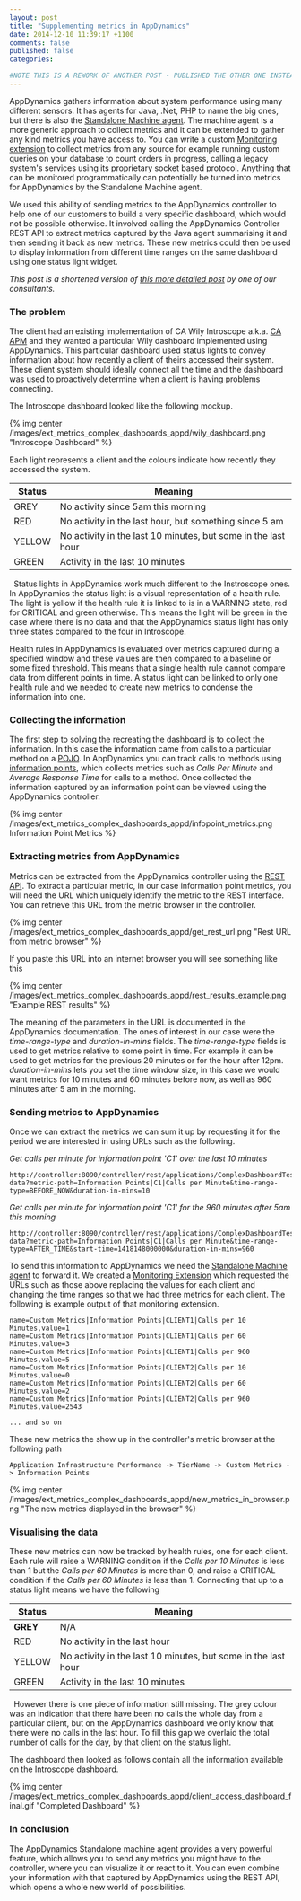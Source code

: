 ```yaml
---
layout: post
title: "Supplementing metrics in AppDynamics"
date: 2014-12-10 11:39:17 +1100
comments: false
published: false
categories:

#NOTE THIS IS A REWORK OF ANOTHER POST - PUBLISHED THE OTHER ONE INSTEAD
---
```


AppDynamics gathers information about system performance using many different sensors. It has agents for Java, .Net, PHP to name the big ones, but there is also the [Standalone Machine agent][appd_machine_agent]. The machine agent is a more generic approach to collect metrics and it can be extended to gather any kind metrics you have access to. You can write a custom [Monitoring extension][appd_monitor_extension] to collect metrics from any source for example running custom queries on your database to count orders in progress, calling a legacy system's services using its proprietary socket based protocol. Anything that can be monitored programmatically can potentially be turned into metrics for AppDynamics by the Standalone Machine agent.

We used this ability of sending metrics to the AppDynamics controller to help one of our customers to build a very specific dashboard, which would not be possible otherwise. It involved calling the AppDynamics Controller REST API to extract metrics captured by the Java agent summarising it and then sending it back as new metrics. These new metrics could then be used to display information from different time ranges on the same dashboard using one status light widget.

*This post is a shortened version of [this more detailed post](http://dirkvanrensburg.github.io/blog/2014/11/28/advanced-metrics-collecting-in-appdynamics/) by one of our consultants.*

### The problem

The client had an existing implementation of CA Wily Introscope a.k.a. [CA APM][ca_apm] and they wanted a particular Wily dashboard implemented using AppDynamics. This particular dashboard used status lights to convey information about how recently a client of theirs accessed their system. These client system should ideally connect all the time and the dashboard was used to proactively determine when a client is having problems connecting.

The Introscope dashboard looked like the following mockup. 

{% img center /images/ext_metrics_complex_dashboards_appd/wily_dashboard.png "Introscope Dashboard" %}

Each light represents a client and the colours indicate how recently they accessed the system.

| __Status__ 	|        __Meaning__                         			|
| --------------| ------------------------------------------ 			|
| GREY		| No activity since 5am this morning           			|
| RED		| No activity in the last hour, but something since 5 am	|
| YELLOW	| No activity in the last 10 minutes, but some in the last hour	|
| GREEN		| Activity in the last 10 minutes			   	|

&nbsp;
Status lights in AppDynamics work much different to the Instroscope ones. In AppDynamics the status light is a visual representation of a health rule. The light is yellow if the health rule it is linked to is in a WARNING state, red for CRITICAL and green otherwise. This means the light will be green in the case where there is no data and that the AppDynamics status light has only three states compared to the four in Introscope.

Health rules in AppDynamics is evaluated over metrics captured during a specified window and these values are then compared to a baseline or some fixed threshold. This means that a single health rule cannot compare data from different points in time. A status light can be linked to only one health rule and we needed to create new metrics to condense the information into one.

### Collecting the information

The first step to solving the recreating the dashboard is to collect the information. In this case the information came from calls to a particular method on a [POJO][pojo]. In AppDynamics you can track calls to methods using [information points][appd_info_points], which collects metrics such as *Calls Per Minute* and *Average Response Time* for calls to a method. Once collected the information captured by an information point can be viewed using the AppDynamics controller.

{% img center /images/ext_metrics_complex_dashboards_appd/infopoint_metrics.png Information Point Metrics %}

### Extracting metrics from AppDynamics

Metrics can be extracted from the AppDynamics controller using the [REST API][appd_rest_api]. To extract a particular metric, in our case information point metrics, you will need the URL which uniquely identify the metric to the REST interface. You can retrieve this URL from the metric browser in the controller.

{% img center /images/ext_metrics_complex_dashboards_appd/get_rest_url.png "Rest URL from metric browser" %}

If you paste this URL into an internet browser you will see something like this

{% img center /images/ext_metrics_complex_dashboards_appd/rest_results_example.png "Example REST results" %}

The meaning of the parameters in the URL is documented in the AppDynamics documentation. The ones of interest in our case were the *time-range-type* and *duration-in-mins* fields. The *time-range-type* fields is used to get metrics relative to some point in time. For example it can be used to get metrics for the previous 20 minutes or for the hour after 12pm. *duration-in-mins* lets you set the time window size, in this case we would want metrics for 10 minutes and 60 minutes before now, as well as 960 minutes after 5 am in the morning.

### Sending metrics to AppDynamics

Once we can extract the metrics we can sum it up by requesting it for the period we are interested in using URLs such as the following.


*Get calls per minute for information point 'C1' over the last 10 minutes*

	http://controller:8090/controller/rest/applications/ComplexDashboardTest/metric-data?metric-path=Information Points|C1|Calls per Minute&time-range-type=BEFORE_NOW&duration-in-mins=10
 
*Get calls per minute for information point 'C1' for the 960 minutes after 5am this morning*

	http://controller:8090/controller/rest/applications/ComplexDashboardTest/metric-data?metric-path=Information Points|C1|Calls per Minute&time-range-type=AFTER_TIME&start-time=1418148000000&duration-in-mins=960

To send this information to AppDynamics we need the [Standalone Machine agent][appd_machine_agent] to forward it. We created a [Monitoring Extension][appd_monitor_extension] which requested the URLs such as those above replacing the values for each client and changing the time ranges so that we had three metrics for each client. The following is example output of that monitoring extension.

	name=Custom Metrics|Information Points|CLIENT1|Calls per 10 Minutes,value=1
	name=Custom Metrics|Information Points|CLIENT1|Calls per 60 Minutes,value=3
	name=Custom Metrics|Information Points|CLIENT1|Calls per 960 Minutes,value=5
	name=Custom Metrics|Information Points|CLIENT2|Calls per 10 Minutes,value=0
	name=Custom Metrics|Information Points|CLIENT2|Calls per 60 Minutes,value=2
	name=Custom Metrics|Information Points|CLIENT2|Calls per 960 Minutes,value=2543

	... and so on

These new metrics the show up in the controller's metric browser at the following path
	
	Application Infrastructure Performance -> TierName -> Custom Metrics -> Information Points

{% img center /images/ext_metrics_complex_dashboards_appd/new_metrics_in_browser.png "The new metrics displayed in the browser" %}

### Visualising the data

These new metrics can now be tracked by health rules, one for each client. Each rule will raise a WARNING condition if the *Calls per 10 Minutes* is less than 1 but the *Calls per 60 Minutes* is more than 0, and raise a CRITICAL condition if the *Calls per 60 Minutes* is less than 1. Connecting that up to a status light means we have the following

| __Status__    |        __Meaning__                                            |
| --------------| ------------------------------------------                    |
| __GREY__	| N/A								|
| RED           | No activity in the last hour				        |
| YELLOW        | No activity in the last 10 minutes, but some in the last hour |
| GREEN         | Activity in the last 10 minutes                               |

&nbsp;
However there is one piece of information still missing. The grey colour was an indication that there have been no calls the whole day from a particular client, but on the AppDynamics dashboard we only know that there were no calls in the last hour. To fill this gap we overlaid the total number of calls for the day, by that client on the status light. 

The dashboard then looked as follows contain all the information available on the Introscope dashboard.

{% img center /images/ext_metrics_complex_dashboards_appd/client_access_dashboard_final.gif "Completed Dashboard" %}

### In conclusion

The AppDynamics Standalone machine agent provides a very powerful feature, which allows you to send any metrics you might have to the controller, where you can visualize it or react to it. You can even combine your information with that captured by AppDynamics using the REST API, which opens a whole new world of possibilities.


[appd_rest_api]: https://docs.appdynamics.com/display/PRO39/Use+the+AppDynamics+REST+API "AppDynamics REST API"
[appd_info_points]: https://docs.appdynamics.com/display/PRO39/Configure+Code+Metric+Information+Points "AppDynamics Information Points"
[appd_machine_agent]: https://docs.appdynamics.com/display/PRO39/Standalone+Machine+Agent 
[appd_monitor_extension]: https://docs.appdynamics.com/display/PRO39/Add+Metrics+with+a+Monitoring+Extension
[ca_apm]: http://www.ca.com/us/opscenter/ca-application-performance-management.aspx
[pojo]: http://en.wikipedia.org/wiki/Plain_Old_Java_Object

